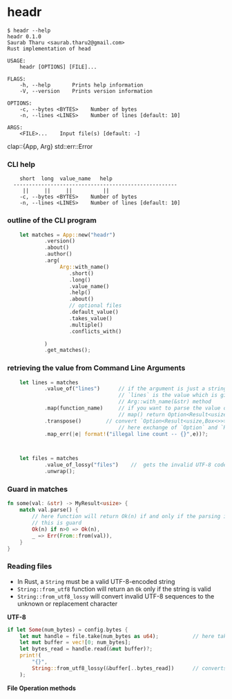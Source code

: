 # headr
```shell
$ headr --help
headr 0.1.0
Saurab Tharu <saurab.tharu2@gmail.com>
Rust implementation of head

USAGE:
    headr [OPTIONS] [FILE]...

FLAGS:
    -h, --help       Prints help information
    -V, --version    Prints version information

OPTIONS:
    -c, --bytes <BYTES>    Number of bytes
    -n, --lines <LINES>    Number of lines [default: 10]

ARGS:
    <FILE>...    Input file(s) [default: -]
```




clap::{App, Arg}
std::err::Error

### CLI help

```shell
    short  long  value_name   help
  -----------------------------------------------------
     ||     ||     ||          ||
    -c, --bytes <BYTES>    Number of bytes
    -n, --lines <LINES>    Number of lines [default: 10]
```



### outline of the CLI program

```rust
    let matches = App::new("headr")
            .version()
            .about()
            .author()
            .arg(
                 Arg::with_name()
                    .short()
                    .long()
                    .value_name()
                    .help()
                    .about()
                    // optional files
                    .default_value()
                    .takes_value()
                    .multiple()
                    .conflicts_with()

            )
            .get_matches();
```



### retrieving the value from Command Line Arguments

```rust 
    let lines = matches
            .value_of("lines")      // if the argument is just a string
                                    // `lines` is the value which is given to 
                                    // Arg::with_name(&str) method 
            .map(function_name)     // if you want to parse the value obtained from the `lines`
                                    // map() return Option<Result<usize,Box<>>>
			.transpose()        // convert `Option<Result<usize,Box<>>>` to ` Result<Option<usize,Box<>>>`
                                    // here exchange of `Option` and `Result` occurs
			.map_err(|e| format!("illegal line count -- {}",e))?;



	let files = matches
			.value_of_lossy("files") 	//  gets the invalid UTF-8 code points
			.unwrap();
```



### Guard in matches

```rust
fn some(val: &str) -> MyResult<usize> {
    match val.parse() {
        // here function will return Ok(n) if and only if the parsing is success and `n` is greater than 0 
        // this is guard
        Ok(n) if n>0 => Ok(n), 
        _ => Err(From::from(val)),
    }
}
```



### Reading files

- In Rust, a `String` must be a valid UTF-8-encoded string
- `String::from_utf8` function will return an `Ok` only if the string is valid
- `String::from_utf8_lossy` will convert invalid UTF-8 sequences to the unknown or replacement character

**UTF-8**

```rust
if let Some(num_bytes) = config.bytes {
    let mut handle = file.take(num_bytes as u64); 			// here take() method takes argument as u64
    let mut buffer = vec![0; num_bytes];
    let bytes_read = handle.read(&mut buffer)?; 
    print!(                   
        "{}",
        String::from_utf8_lossy(&buffer[..bytes_read]) 		// converts the valid as well as invalid UTF-8 sequences to String
    ); 
```





**File Operation methods**
